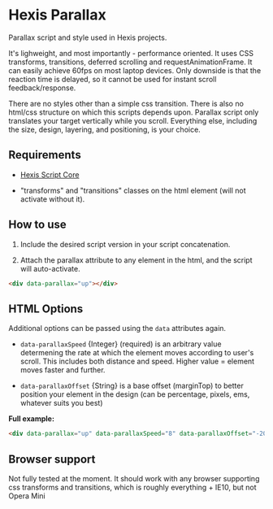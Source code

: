 # Hexis Parallax

Parallax script and style used in Hexis projects.

It's lighweight, and most importantly - performance oriented. It uses CSS transforms, transitions, deferred scrolling and requestAnimationFrame. It can easily achieve 60fps on most laptop devices. Only downside is that the reaction time is delayed, so it cannot be used for instant scroll feedback/response.

There are no styles other than a simple css transition. There is also no html/css structure on which this scripts depends upon. Parallax script only translates your target vertically while you scroll. Everything else, including the size, design, layering, and positioning, is your choice.


## Requirements

- [Hexis Script Core](https://github.com/Internet-Inovacije/hexis-commons/tree/master/scripts/core)

- "transforms" and "transitions" classes on the html element (will not activate without it).


## How to use

1. Include the desired script version in your script concatenation.

2. Attach the parallax attribute to any element in the html, and the script will auto-activate.

```html
<div data-parallax="up"></div>
```


## HTML Options

Additional options can be passed using the ```data``` attributes again.

- ```data-parallaxSpeed``` {Integer} (required) is an arbitrary value determening the rate at which the element moves according to user's scroll. This includes both distance and speed. Higher value = element moves faster and further.

- ```data-parallaxOffset``` {String} is a base offset (marginTop) to better position your element in the design (can be percentage, pixels, ems, whatever suits you best)

**Full example:**

```html
<div data-parallax="up" data-parallaxSpeed="8" data-parallaxOffset="-20%"></div>
```


## Browser support

Not fully tested at the moment. It should work with any browser supporting css transforms and transitions, which is roughly everything + IE10, but not Opera Mini
